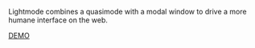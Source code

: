 Lightmode combines a quasimode with a modal window to drive a more humane interface on the web.

[DEMO](http://lightmode.zetadev.com/)